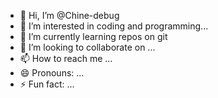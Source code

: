 - 👋 Hi, I’m @Chine-debug
- 👀 I’m interested in coding and programming...
- 🌱 I’m currently learning repos on git
- 💞️ I’m looking to collaborate on ...
- 📫 How to reach me ...
- 😄 Pronouns: ...
- ⚡ Fun fact: ...

<!---
Chine-debug/Chine-debug is a ✨ special ✨ repository because its `README.md` (this file) appears on your GitHub profile.
You can click the Preview link to take a look at your changes.
--->
